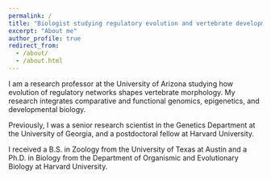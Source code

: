 ```yaml
---
permalink: /
title: "Biologist studying regulatory evolution and vertebrate development"
excerpt: "About me"
author_profile: true
redirect_from: 
  - /about/
  - /about.html
---
```


I am a research professor at the University of Arizona studying how evolution of regulatory networks shapes vertebrate morphology. My research integrates comparative and functional genomics, epigenetics, and developmental biology.

Previously, I was a senior research scientist in the Genetics Department at the University of Georgia, and a postdoctoral fellow at Harvard University.

I received a B.S. in Zoology from the University of Texas at Austin and a Ph.D. in Biology from the Department of Organismic and Evolutionary Biology at Harvard University.

<!--

Work
======
- Current:
- Previous:

Education
======

- **PhD in Biology, 2008**

	- [Department of Organismic and Evolutionary Biology, Harvard University](https://oeb.harvard.edu)
	- Dissertation: 
	- Advisor: [James Hanken](https://oeb.harvard.edu/people/james-hanken)
	
- **BS in Zoology, 1997**

	- [University of Texas at Austin](https://integrativebio.utexas.edu)

-->